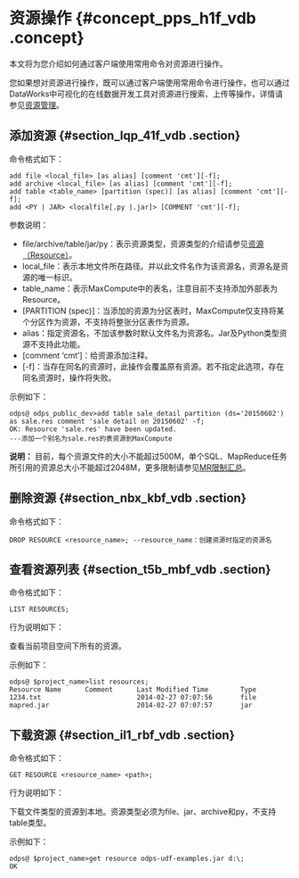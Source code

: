 # 资源操作 {#concept_pps_h1f_vdb .concept}

本文将为您介绍如何通过客户端使用常用命令对资源进行操作。

您如果想对资源进行操作，既可以通过客户端使用常用命令进行操作，也可以通过DataWorks中可视化的在线数据开发工具对资源进行搜索、上传等操作，详情请参见[资源管理](https://www.alibabacloud.com/help/doc-detail/56960.html)。

## 添加资源 {#section_lqp_41f_vdb .section}

命令格式如下：

```
add file <local_file> [as alias] [comment 'cmt'][-f];
add archive <local_file> [as alias] [comment 'cmt'][-f];
add table <table_name> [partition (spec)] [as alias] [comment 'cmt'][-f];
add <PY | JAR> <localfile[.py |.jar]> [COMMENT 'cmt'][-f];
```

参数说明：

-   file/archive/table/jar/py：表示资源类型，资源类型的介绍请参见[资源（Resource）](../../../../intl.zh-CN/用户指南/基本概念/资源.md)。
-   local\_file：表示本地文件所在路径。并以此文件名作为该资源名，资源名是资源的唯一标识。
-   table\_name：表示MaxCompute中的表名，注意目前不支持添加外部表为Resource。
-   \[PARTITION \(spec\)\]：当添加的资源为分区表时，MaxCompute仅支持将某个分区作为资源，不支持将整张分区表作为资源。
-   alias：指定资源名，不加该参数时默认文件名为资源名。Jar及Python类型资源不支持此功能。
-   \[comment ‘cmt’\]：给资源添加注释。
-   \[-f\]：当存在同名的资源时，此操作会覆盖原有资源。若不指定此选项，存在同名资源时，操作将失败。

示例如下：

```
odps@ odps_public_dev>add table sale_detail partition (ds='20150602') as sale.res comment 'sale detail on 20150602' -f;
OK: Resource 'sale.res' have been updated.
---添加一个别名为sale.res的表资源到MaxCompute
```

**说明：** 目前，每个资源文件的大小不能超过500M，单个SQL、MapReduce任务所引用的资源总大小不能超过2048M，更多限制请参见[MR限制汇总](intl.zh-CN/用户指南/MapReduce/MR限制项汇总.md)。

## 删除资源 {#section_nbx_kbf_vdb .section}

命令格式如下：

```
DROP RESOURCE <resource_name>; --resource_name：创建资源时指定的资源名
```

## 查看资源列表 {#section_t5b_mbf_vdb .section}

命令格式如下：

```
LIST RESOURCES;
```

行为说明如下：

查看当前项目空间下所有的资源。

示例如下：

```
odps@ $project_name>list resources;
Resource Name      Comment      Last Modified Time        Type
1234.txt                        2014-02-27 07:07:56       file
mapred.jar                      2014-02-27 07:07:57       jar
```

## 下载资源 {#section_il1_rbf_vdb .section}

命令格式如下：

```
GET RESOURCE <resource_name> <path>;
```

行为说明如下：

下载文件类型的资源到本地。资源类型必须为file、jar、archive和py，不支持table类型。

示例如下：

```
odps@ $project_name>get resource odps-udf-examples.jar d:\;
OK
```

